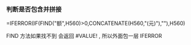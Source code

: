 ### 判断是否包含并拼接
=IFERROR(IF(FIND("额",H560)>0,CONCATENATE(H560,"(元)"),""),H560)

FIND 方法如果找不到 会返回 #VALUE! , 所以外面包一层 IFERROR
